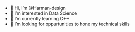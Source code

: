 - 👋 Hi, I’m @Harman-design
- 👀 I’m interested in Data Science 
- 🌱 I’m currently learning C++
- 💞️ I’m looking for oppurtunities to hone my technical skills
  

<!---
Harman-design/Harman-design is a ✨ special ✨ repository because its `README.md` (this file) appears on your GitHub profile.
You can click the Preview link to take a look at your changes.
--->
